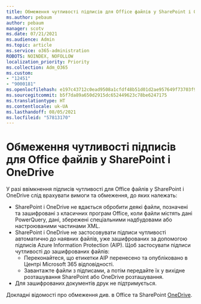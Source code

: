 ```yaml
---
title: Обмеження чутливості підписів для Office файлів у SharePoint і OneDrive
ms.author: pebaum
author: pebaum
manager: scotv
ms.date: 07/21/2021
ms.audience: Admin
ms.topic: article
ms.service: o365-administration
ROBOTS: NOINDEX, NOFOLLOW
localization_priority: Priority
ms.collection: Adm_O365
ms.custom:
- "12451"
- "9000181"
ms.openlocfilehash: e197c43712c0ead9508a1cfdf48b51d01d2ae957649f73703f9c33733e332bf5
ms.sourcegitcommit: b5f7da89a650d2915dc652449623c78be6247175
ms.translationtype: HT
ms.contentlocale: uk-UA
ms.lasthandoff: 08/05/2021
ms.locfileid: "57813170"
---
```

# <a name="limitations-for-sensitivity-labels-for-office-files-in-sharepoint-and-onedrive"></a>Обмеження чутливості підписів для Office файлів у SharePoint і OneDrive

У разі ввімкнення підписів чутливості для Office файлів у SharePoint і OneDrive слід врахувати вимоги та обмеження, до яких належать:

- SharePoint і OneDrive не вдається обробити деякі файли, позначені та зашифровані з класичних програм Office, коли файли містять дані PowerQuery, дані, збережені спеціальними надбудовами або настроюваними частинами XML.
- SharePoint і OneDrive не застосовувати підписи чутливості автоматично до наявних файлів, уже зашифрованих за допомогою підписів Azure Information Protection (AIP). Щоб застосувати підписи чутливості до зашифрованих файлів: 
    - Переконайтеся, що етикетки AIP перенесено та опубліковано в Центрі Microsoft 365 відповідності.
    - Завантажте файли з підписами, а потім передайте їх у вихідне розташування SharePoint або OneDrive розташування.
- Для зашифрованих документів друк не підтримується.

Докладні відомості про обмеження див. в Office та SharePoint [OneDrive](/microsoft-365/compliance/sensitivity-labels-sharepoint-onedrive-files#limitations).
